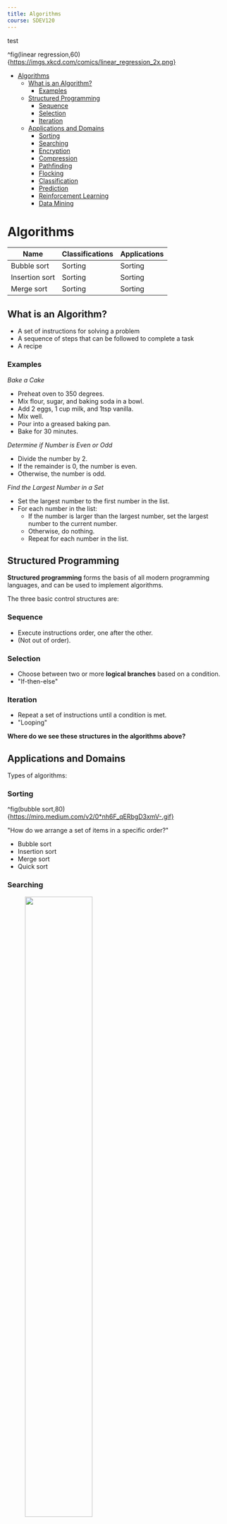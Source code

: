 ```yaml
---
title: Algorithms
course: SDEV120
---
```


test

^fig(linear regression,60){https://imgs.xkcd.com/comics/linear_regression_2x.png}

- [Algorithms](#algorithms)
  - [What is an Algorithm?](#what-is-an-algorithm)
    - [Examples](#examples)
  - [Structured Programming](#structured-programming)
    - [Sequence](#sequence)
    - [Selection](#selection)
    - [Iteration](#iteration)
  - [Applications and Domains](#applications-and-domains)
    - [Sorting](#sorting)
    - [Searching](#searching)
    - [Encryption](#encryption)
    - [Compression](#compression)
    - [Pathfinding](#pathfinding)
    - [Flocking](#flocking)
    - [Classification](#classification)
    - [Prediction](#prediction)
    - [Reinforcement Learning](#reinforcement-learning)
    - [Data Mining](#data-mining)

# Algorithms

| Name           | Classifications | Applications |
| -------------- | --------------- | ------------ |
| Bubble sort    | Sorting         | Sorting      |
| Insertion sort | Sorting         | Sorting      |
| Merge sort     | Sorting         | Sorting      |

## What is an Algorithm?

- A set of instructions for solving a problem
- A sequence of steps that can be followed to complete a task
- A recipe

### Examples

_Bake a Cake_

- Preheat oven to 350 degrees.
- Mix flour, sugar, and baking soda in a bowl.
- Add 2 eggs, 1 cup milk, and 1tsp vanilla.
- Mix well.
- Pour into a greased baking pan.
- Bake for 30 minutes.

_Determine if Number is Even or Odd_

- Divide the number by 2.
- If the remainder is 0, the number is even.
- Otherwise, the number is odd.

_Find the Largest Number in a Set_

- Set the largest number to the first number in the list.
- For each number in the list:
  - If the number is larger than the largest number, set the largest number to the current number.
  - Otherwise, do nothing.
  - Repeat for each number in the list.

## Structured Programming

**Structured programming** forms the basis of all modern programming languages, and can be used to implement algorithms.

The three basic control structures are:

### Sequence

- Execute instructions order, one after the other.
- (Not out of order).

### Selection

- Choose between two or more **logical branches** based on a condition.
- "If-then-else"

### Iteration

- Repeat a set of instructions until a condition is met.
- "Looping"

**Where do we see these structures in the algorithms above?**

## Applications and Domains

Types of algorithms:

### Sorting

^fig(bubble sort,80){https://miro.medium.com/v2/0*nh6F_qERbgD3xmV-.gif}

"How do we arrange a set of items in a specific order?"

- Bubble sort
- Insertion sort
- Merge sort
- Quick sort

### Searching

<figure>
    <span>
        <img src="https://miro.medium.com/v2/resize:fit:786/format:webp/1*GT9oSo0agIeIj6nTg3jFEA.gif" style="width: 60%;">
    </span>
</figure>

"How do we find a specific piece of information?"

- Linear search
- Binary search
- Depth-first search
- Breadth-first search

### Encryption

"How do we encode/decode information to and from human readable?"

- RSA
- AES
- Triple DES

### Compression

"How do we represent the same information with fewer bits?"

- Huffman coding
- Lempel-Ziv-Welch (LZW)
- Discrete cosine transform (DCT)

### Pathfinding

<figure>
    <span>
        <img src="https://upload.wikimedia.org/wikipedia/commons/5/57/Dijkstra_Animation.gif" style="">
    </span>
</figure>

"How do we find the shortest path between two points?"

- Dijkstra's algorithm

### Flocking

<figure>
    <span>
        <img src="https://repository-images.githubusercontent.com/258305543/28971980-92d2-11ea-8a66-4d0d91c0e790" style="width: 60%;">
    </span>
</figure>

"How do we simulate flock behavior?"

- Boids

### Classification

^fig(neural network,60){https://miro.medium.com/v2/resize:fit:720/format:webp/1*bhFifratH9DjKqMBTeQG5A.gif}

"How do we categorize items from a set of data?"

- Naive Bayes
- Decision tree
- Random forest
- Support vector machine (SVM)
- K-nearest neighbors (KNN)
- Neural network

### Prediction

"How do we predict a future value based on a set of data?"

- Linear regression
- Logistic regression
- Polynomial regression
- Markov chain
- Monte Carlo method
- Neural network

### Reinforcement Learning

"How do we get a computer to learn on its own?"

- Q-learning
- Temporal difference (TD) learning

### Data Mining

^fig{https://miro.medium.com/v2/resize:fit:640/format:webp/1*psbhLB_qOFm7UdeYZoLgeA.gif}

"How do we find patterns in a set of data?"

- Apriori algorithm
- Principal component analysis (PCA)
- K-means clustering

^demo{

https://github.com/mpjovanovich/k-means_plus_plus

}
